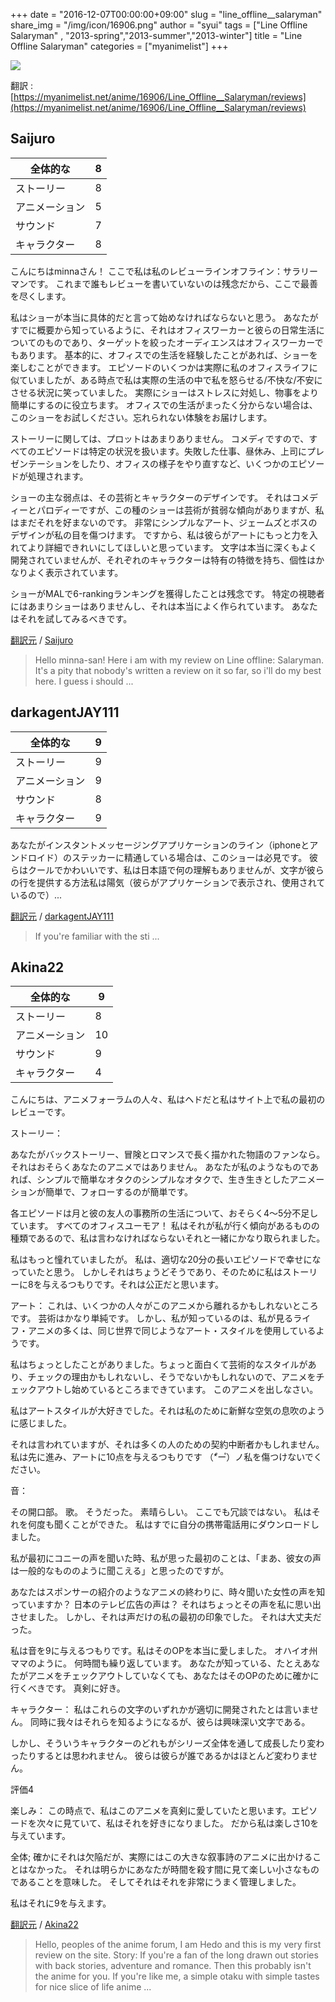 +++
date = "2016-12-07T00:00:00+09:00"
slug = "line_offline__salaryman"
share_img = "/img/icon/16906.png"
author = "syui"
tags = ["Line Offline Salaryman" , "2013-spring","2013-summer","2013-winter"]
title = "Line Offline Salaryman"
categories = ["myanimelist"]
+++

![](https://myanimelist.cdn-dena.com/images/anime/11/45518.jpg)


<!--more-->

翻訳 : [https://myanimelist.net/anime/16906/Line_Offline__Salaryman/reviews](https://myanimelist.net/anime/16906/Line_Offline__Salaryman/reviews)


## Saijuro



全体的な|  8
--- | ---
ストーリー|  8
アニメーション|  5
サウンド|  7
キャラクター|  8

こんにちはminnaさん！
ここで私は私のレビューラインオフライン：サラリーマンです。
これまで誰もレビューを書いていないのは残念だから、ここで最善を尽くします。

私はショーが本当に具体的だと言って始めなければならないと思う。 あなたがすでに概要から知っているように、それはオフィスワーカーと彼らの日常生活についてのものであり、ターゲットを絞ったオーディエンスはオフィスワーカーでもあります。 基本的に、オフィスでの生活を経験したことがあれば、ショーを楽しむことができます。 エピソードのいくつかは実際に私のオフィスライフに似ていましたが、ある時点で私は実際の生活の中で私を怒らせる/不快な/不安にさせる状況に笑っていました。 実際にショーはストレスに対処し、物事をより簡単にするのに役立ちます。
オフィスでの生活がまったく分からない場合は、このショーをお試しください。忘れられない体験をお届けします。

ストーリーに関しては、プロットはあまりありません。 コメディですので、すべてのエピソードは特定の状況を扱います。失敗した仕事、昼休み、上司にプレゼンテーションをしたり、オフィスの様子をやり直すなど、いくつかのエピソードが処理されます。

ショーの主な弱点は、その芸術とキャラクターのデザインです。 それはコメディーとパロディーですが、この種のショーは芸術が貧弱な傾向がありますが、私はまだそれを好まないのです。 非常にシンプルなアート、ジェームズとボスのデザインが私の目を傷つけます。 ですから、私は彼らがアートにもっと力を入れてより詳細できれいにしてほしいと思っています。
文字は本当に深くもよく開発されていませんが、それぞれのキャラクターは特有の特徴を持ち、個性はかなりよく表示されています。

ショーがMALで6-rankingランキングを獲得したことは残念です。 特定の視聴者にはあまりショーはありませんし、それは本当によく作られています。 あなたはそれを試してみるべきです。

[翻訳元](https://myanimelist.net/reviews.php?id=100349) / [Saijuro](https://myanimelist.net/profile/Saijuro/reviews)


> Hello minna-san!  Here i am with my review on Line offline: Salaryman.  It's a pity that nobody's written a review on it so far, so i'll do my best here.    I guess i should  ...

## darkagentJAY111



全体的な|  9
--- | ---
ストーリー|  9
アニメーション|  9
サウンド|  8
キャラクター|  9

あなたがインスタントメッセージングアプリケーションのライン（iphoneとアンドロイド）のステッカーに精通している場合は、このショーは必見です。 彼らはクールでかわいいです、私は日本語で何の理解もありませんが、文字が彼らの行を提供する方法私は陽気（彼らがアプリケーションで表示され、使用されているので）...

[翻訳元](https://myanimelist.net/reviews.php?id=106361) / [darkagentJAY111](https://myanimelist.net/profile/darkagentJAY111/reviews)


> If you're familiar with the sti ...

## Akina22



全体的な|  9
--- | ---
ストーリー|  8
アニメーション|  10
サウンド|  9
キャラクター|  4

こんにちは、アニメフォーラムの人々、私はヘドだと私はサイト上で私の最初のレビューです。

ストーリー：

あなたがバックストーリー、冒険とロマンスで長く描かれた物語のファンなら。 それはおそらくあなたのアニメではありません。 あなたが私のようなものであれば、シンプルで簡単なオタクのシンプルなオタクで、生き生きとしたアニメーションが簡単で、フォローするのが簡単です。

各エピソードは月と彼の友人の事務所の生活について、おそらく4〜5分不足しています。 すべてのオフィスユーモア！ 私はそれが私が行く傾向があるものの種類であるので、私は言わなければならないそれと一緒にかなり取られました。

私はもっ​​と憧れていましたが。 私は、適切な20分の長いエピソードで幸せになっていたと思う。 しかしそれはちょうどそうであり、そのために私はストーリーに8を与えるつもりです。それは公正だと思います。

アート：
これは、いくつかの人々がこのアニメから離れるかもしれないところです。 芸術はかなり単純です。 しかし、私が知っているのは、私が見るライフ・アニメの多くは、同じ世界で同じようなアート・スタイルを使用しているようです。

私はちょっとしたことがありました。ちょっと面白くて芸術的なスタイルがあり、チェックの理由かもしれないし、そうでないかもしれないので、アニメをチェックアウトし始めているところまできています。 このアニメを出しなさい。

私はアートスタイルが大好きでした。それは私のために新鮮な空気の息吹のように感じました。

それは言われていますが、それは多くの人のための契約中断者かもしれません。
私は先に進み、アートに10点を与えるつもりです
（*゚ー゚）ノ私を傷つけないでください。


音：

その開口部。 歌。 そうだった。 素晴らしい。 ここでも冗談ではない。 私はそれを何度も聞くことができた。 私はすでに自分の携帯電話用にダウンロードしました。

私が最初にコニーの声を聞いた時、私が思った最初のことは、「まあ、彼女の声は一般的なもののように聞こえる」と思ったのですが。

あなたはスポンサーの紹介のようなアニメの終わりに、時々聞いた女性の声を知っていますか？ 日本のテレビ広告の声は？ それはちょっとその声を私に思い出させました。 しかし、それは声だけの私の最初の印象でした。 それは大丈夫だった。

私は音を9に与えるつもりです。私はそのOPを本当に愛しました。
オハイオ州ママのように。 何時間も繰り返しています。
あなたが知っている、たとえあなたがアニメをチェックアウトしていなくても、あなたはそのOPのために確かに行くべきです。 真剣に好き。

キャラクター：
私はこれらの文字のいずれかが適切に開発されたとは言いません。 同時に我々はそれらを知るようになるが、彼らは興味深い文字である。

しかし、そういうキャラクターのどれもがシリーズ全体を通して成長したり変わったりするとは思われません。 彼らは彼らが誰であるかはほとんど変わりません。

評価4

楽しみ：
この時点で、私はこのアニメを真剣に愛していたと思います。エピソードを次々に見ていて、私はそれを好きになりました。
だから私は楽しさ10を与えています。

全体;
確かにそれは欠陥だが、実際にはこの大きな叙事詩のアニメに出かけることはなかった。 それは明らかにあなたが時間を殺す間に見て楽しい小さなものであることを意味した。 そしてそれはそれを非常にうまく管理しました。

私はそれに9を与えます。

[翻訳元](https://myanimelist.net/reviews.php?id=219186) / [Akina22](https://myanimelist.net/profile/Akina22/reviews)


> Hello, peoples of the anime forum, I am Hedo and this is my very first review on the site.    Story:    If you're a fan of the long drawn out stories with back stories, adventure and romance. Then this probably isn't the anime for you. If you're like me, a simple otaku with simple tastes for nice slice of life anime  ...
